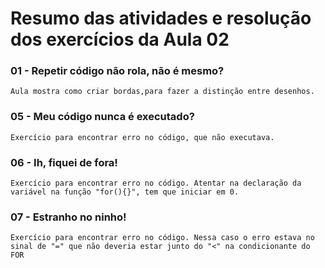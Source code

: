 # Resumo das atividades e resolução dos exercícios da Aula 02 #

### 01 - Repetir código não rola, não é mesmo? ###
    Aula mostra como criar bordas,para fazer a distinção entre desenhos.

### 05 - Meu código nunca é executado? ###  
    Exercício para encontrar erro no código, que não executava.


### 06 - Ih, fiquei de fora! ###
    Exercício para encontrar erro no código. Atentar na declaração da variável na função "for(){}", tem que iniciar em 0.


### 07 - Estranho no ninho! ###
    Exercício para encontrar erro no código. Nessa caso o erro estava no sinal de "=" que não deveria estar junto do "<" na condicionante do FOR
